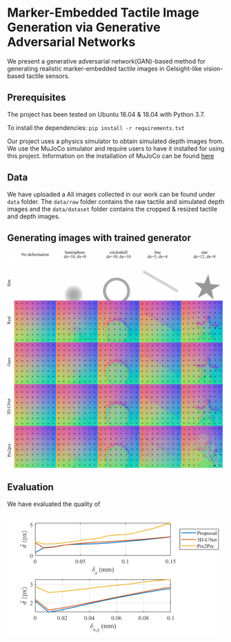 # Marker-Embedded Tactile Image Generation via Generative Adversarial Networks
We present a generative adversarial network(GAN)-based method for generating realistic marker-embedded tactile images in Gelsight-like vision-based tactile sensors.

## Prerequisites
The project has been tested on Ubuntu 16.04 & 18.04 with Python 3.7.

To install the dependencies: `pip install -r requirements.txt`

Our project uses a physics simulator to obtain simulated depth images from. We use the MuJoCo simulator and require users to have it installed for using this project. Information on the installation of MuJoCo can be found [here](https://github.com/deepmind/mujoco)

## Data
We have uploaded a 
All images collected in our work can be found under `data` folder.
The `data/raw` folder contains the raw tactile and simulated depth images and the `data/dataset` folder contains the cropped & resized tactile and depth images.

## Generating images with trained generator
<img src = "doc/image_result-1.png" width="500px">

## Evaluation
We have evaluated the quality of 

<img src = "doc/marker_dzdxy.png" width="500px">
